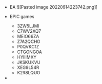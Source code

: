 - EA
![[Pasted image 20220614223742.png]]
- EPIC games
	- 3ZW5LJMI
	- C7WV2XQ7
	- MEIO66ZA
	- Z7A2QCHO
	- P0QVKC1Z
	- CTGONGOA
	- HYIIIMXY
	- JKSKUKVU
	- XEG9L54R
	- K2R8LQUO

- 